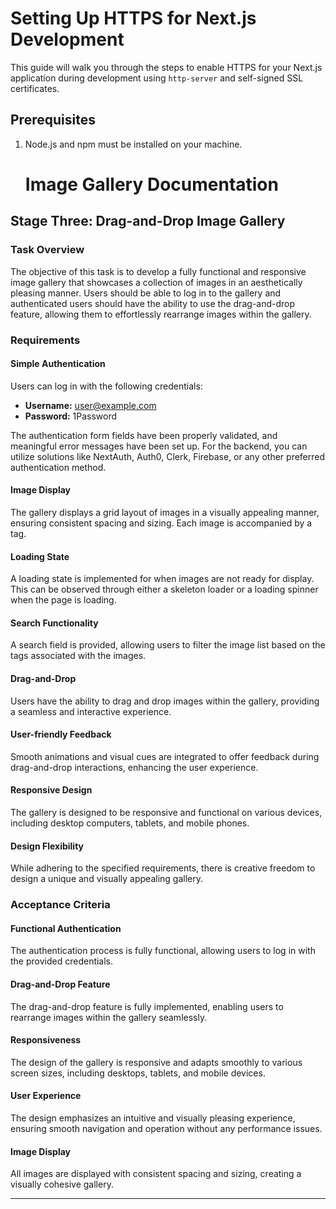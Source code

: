 # Setting Up HTTPS for Next.js Development

This guide will walk you through the steps to enable HTTPS for your Next.js application during development using `http-server` and self-signed SSL certificates.

## Prerequisites

1. Node.js and npm must be installed on your machine.

   # Image Gallery Documentation

## Stage Three: Drag-and-Drop Image Gallery

### Task Overview
The objective of this task is to develop a fully functional and responsive image gallery that showcases a collection of images in an aesthetically pleasing manner. Users should be able to log in to the gallery and authenticated users should have the ability to use the drag-and-drop feature, allowing them to effortlessly rearrange images within the gallery.

### Requirements

#### Simple Authentication
Users can log in with the following credentials:
- **Username:** user@example.com
- **Password:** 1Password

The authentication form fields have been properly validated, and meaningful error messages have been set up. For the backend, you can utilize solutions like NextAuth, Auth0, Clerk, Firebase, or any other preferred authentication method.

#### Image Display
The gallery displays a grid layout of images in a visually appealing manner, ensuring consistent spacing and sizing. Each image is accompanied by a tag.

#### Loading State
A loading state is implemented for when images are not ready for display. This can be observed through either a skeleton loader or a loading spinner when the page is loading.

#### Search Functionality
A search field is provided, allowing users to filter the image list based on the tags associated with the images.

#### Drag-and-Drop
Users have the ability to drag and drop images within the gallery, providing a seamless and interactive experience.

#### User-friendly Feedback
Smooth animations and visual cues are integrated to offer feedback during drag-and-drop interactions, enhancing the user experience.

#### Responsive Design
The gallery is designed to be responsive and functional on various devices, including desktop computers, tablets, and mobile phones.

#### Design Flexibility
While adhering to the specified requirements, there is creative freedom to design a unique and visually appealing gallery.

### Acceptance Criteria

#### Functional Authentication
The authentication process is fully functional, allowing users to log in with the provided credentials.

#### Drag-and-Drop Feature
The drag-and-drop feature is fully implemented, enabling users to rearrange images within the gallery seamlessly.

#### Responsiveness
The design of the gallery is responsive and adapts smoothly to various screen sizes, including desktops, tablets, and mobile devices.

#### User Experience
The design emphasizes an intuitive and visually pleasing experience, ensuring smooth navigation and operation without any performance issues.

#### Image Display
All images are displayed with consistent spacing and sizing, creating a visually cohesive gallery.

---

<!-- # FYI
   ```bash
   http-server -a localhost -p 3000 --ssl --cert localhost-cert.pem --key localhost-key.pem
   ```

   - `-a localhost`: Specifies the host to use.
   - `-p 3000`: Specifies the port (you can change it if you prefer a different port).
   - `--ssl`: Enables HTTPS.
   - `--cert` and `--key`: Specify the paths to your SSL certificate and key files. -->


